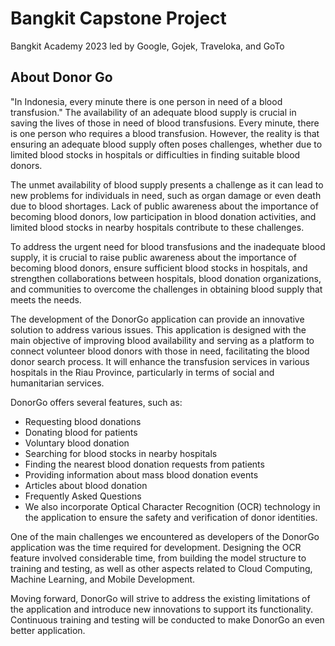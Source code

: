 # Bangkit Capstone Project

Bangkit Academy 2023 led by Google, Gojek, Traveloka, and GoTo

## About Donor Go

"In Indonesia, every minute there is one person in need of a blood transfusion."
The availability of an adequate blood supply is crucial in saving the lives of those in need of blood transfusions. Every minute, there is one person who requires a blood transfusion. However, the reality is that ensuring an adequate blood supply often poses challenges, whether due to limited blood stocks in hospitals or difficulties in finding suitable blood donors.

The unmet availability of blood supply presents a challenge as it can lead to new problems for individuals in need, such as organ damage or even death due to blood shortages. Lack of public awareness about the importance of becoming blood donors, low participation in blood donation activities, and limited blood stocks in nearby hospitals contribute to these challenges.

To address the urgent need for blood transfusions and the inadequate blood supply, it is crucial to raise public awareness about the importance of becoming blood donors, ensure sufficient blood stocks in hospitals, and strengthen collaborations between hospitals, blood donation organizations, and communities to overcome the challenges in obtaining blood supply that meets the needs.

The development of the DonorGo application can provide an innovative solution to address various issues. This application is designed with the main objective of improving blood availability and serving as a platform to connect volunteer blood donors with those in need, facilitating the blood donor search process. It will enhance the transfusion services in various hospitals in the Riau Province, particularly in terms of social and humanitarian services.

DonorGo offers several features, such as:

- Requesting blood donations
- Donating blood for patients
- Voluntary blood donation
- Searching for blood stocks in nearby hospitals
- Finding the nearest blood donation requests from patients
- Providing information about mass blood donation events
- Articles about blood donation
- Frequently Asked Questions
- We also incorporate Optical Character Recognition (OCR) technology in the application to ensure the safety and verification of donor identities.

One of the main challenges we encountered as developers of the DonorGo application was the time required for development. Designing the OCR feature involved considerable time, from building the model structure to training and testing, as well as other aspects related to Cloud Computing, Machine Learning, and Mobile Development.

Moving forward, DonorGo will strive to address the existing limitations of the application and introduce new innovations to support its functionality. Continuous training and testing will be conducted to make DonorGo an even better application.
